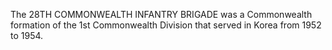 The 28TH COMMONWEALTH INFANTRY BRIGADE was a Commonwealth formation of the 1st Commonwealth Division that served in Korea from 1952 to 1954.
